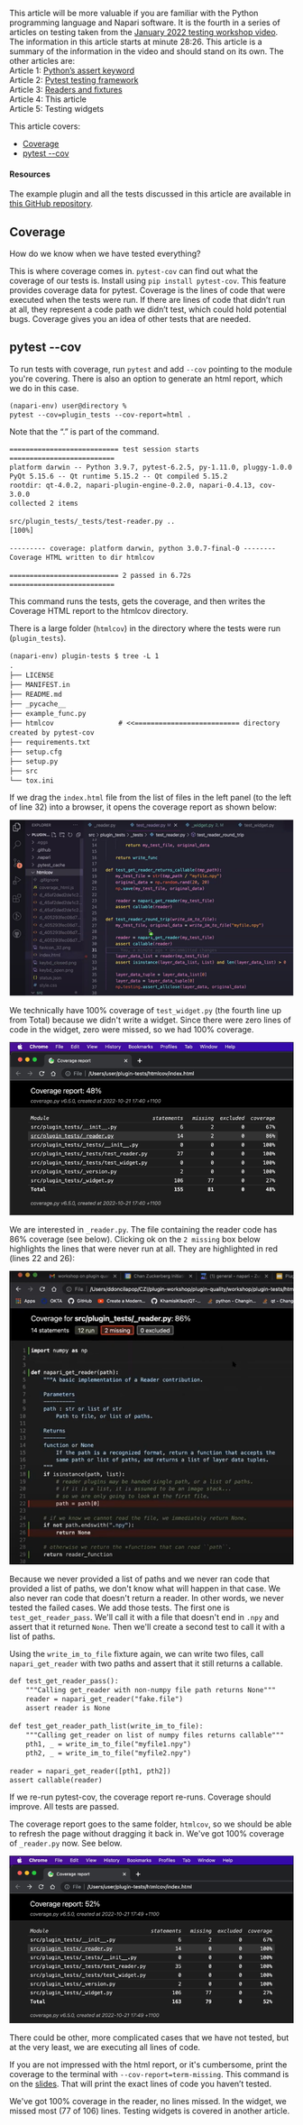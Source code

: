 This article will be more valuable if you are familiar with the Python programming language and Napari software. It is the fourth in a series of articles on testing taken from the [January 2022 testing workshop video](https://drive.google.com/file/d/1DaMrRz-rLRQ6-_y0J8O3GRpVPCn0rgYs/view). The information in this article starts at minute 28:26. This article is a summary of the information in the video and should stand on its own. The other articles are:  
Article 1: [Python’s assert keyword](./Pythons-assert-keyword)  
Article 2: [Pytest testing framework](./Pytest-testing-frameworks)  
Article 3: [Readers and fixtures](./Readers-and-fixtures)  
Article 4: This article  
Article 5: Testing widgets  

This article covers:   
* [Coverage](#coverage)
* [pytest --cov](#pytest---cov)    
 
#### Resources  
The example plugin and all the tests discussed in this article are available in [this GitHub repository](https://github.com/DragaDoncila/plugin-tests).    

## Coverage  
How do we know when we have tested everything? 

This is where coverage comes in. `pytest-cov` can find out what the coverage of our tests is. Install using 
`pip install pytest-cov`. This feature provides coverage data for pytest. Coverage is the lines of code that were executed when the tests were run. If there are lines of code that didn’t run at all, they represent a code path we didn’t test, which could hold potential bugs. Coverage gives you an idea of other tests that are needed. 

## pytest --cov  

To run tests with coverage, run `pytest` and add `--cov` pointing to the module you're covering. There is also an option to generate an html report, which we do in this case. 

    (napari-env) user@directory % 
    pytest --cov=plugin_tests --cov-report=html .  

Note that the “.” is part of the command.  

    =========================== test session starts ==========================  
    platform darwin -- Python 3.9.7, pytest-6.2.5, py-1.11.0, pluggy-1.0.0  
    PyQt 5.15.6 -- Qt runtime 5.15.2 -- Qt compiled 5.15.2  
    rootdir: qt-4.0.2, napari-plugin-engine-0.2.0, napari-0.4.13, cov-3.0.0  
    collected 2 items  
 
    src/plugin_tests/_tests/test-reader.py ..                           [100%]  
 
    --------- coverage: platform darwin, python 3.0.7-final-0 --------  
    Coverage HTML written to dir htmlcov  
 
    =========================== 2 passed in 6.72s ==========================  

This command runs the tests, gets the coverage, and then writes the Coverage HTML report to the htmlcov directory.

There is a large folder (`htmlcov`) in the directory where the tests were run (`plugin_tests`). 

`(napari-env) plugin-tests $ tree -L 1`  
`.`  
`├── LICENSE  `  
`├── MANIFEST.in`  
`├── README.md`  
`├── _pycache__`  
`├── example_func.py`  
`├── htmlcov		        # <<========================== directory created by pytest-cov`  
`├── requirements.txt`  
`├── setup.cfg`  
`├── setup.py`  
`├── src`  
`└── tox.ini`  


If we drag the `index.html` file from the list of files in the left panel (to the left of line 32) into a browser, it opens the coverage report as shown below: 

![htmlcov directory](../../images/Test_Coverage_htmlcov_directory.png)

We technically have 100% coverage of `test_widget.py` (the fourth line up from Total) because we didn't write a widget. Since there were zero lines of code in the widget, zero were missed, so we had 100% coverage.  

![Coverage Report](../../images/Coverage_report.png)

We are interested in `_reader.py`. The file containing the reader code has 86% coverage (see below). Clicking ok on the `2 missing` box below highlights the lines that were never run at all. They are highlighted in red (lines 22 and 26): 

![Lines not run highlighted in red](../../images/Lines_not_run_highlighted_in_red_2.png)

Because we never provided a list of paths and we never ran code that provided a list of paths, we don't know what will happen in that case. We also never ran code that doesn't return a reader. In other words, we never tested the failed cases. We add those tests. The first one is `test_get_reader_pass`. We'll call it with a file that doesn't end in `.npy` and assert that it returned `None`. Then we'll create a second test to call it with a list of paths.

Using the `write_im_to_file` fixture again, we can write two files, call `napari_get_reader` with two paths and assert that it still returns a callable.

    def test_get_reader_pass():  
        """Calling get_reader with non-numpy file path returns None"""  
        reader = napari_get_reader("fake.file")  
        assert reader is None  
        
    def test_get_reader_path_list(write_im_to_file):  
        """Calling get_reader on list of numpy files returns callable"""  
        pth1, _ = write_im_to_file("myfile1.npy")
        pth2, _ = write_im_to_file("myfile2.npy")
     
    reader = napari_get_reader([pth1, pth2])  
    assert callable(reader)  

If we re-run pytest-cov, the coverage report re-runs. Coverage should improve. All tests are passed. 

The coverage report goes to the same folder, `htmlcov`, so we should be able to refresh the page without dragging it back in. We've got 100% coverage of `_reader.py` now. See below.

![second coverage report](../../images/second_coverage_report.png)    

There could be other, more complicated cases that we have not tested, but at the very least, we are executing all lines of code.

If you are not impressed with the html report, or it's cumbersome, print the coverage to the terminal with `--cov-report=term-missing`. This command is on the [slides](https://docs.google.com/presentation/d/1vD1_jhK6Xjqltmlp5Q2auXkgkvQTrr2d77_a9TqD6yk/edit#slide=id.g10c4a0816be_0_24). That will print the exact lines of code you haven’t tested.

We've got 100% coverage in the reader, no lines missed. In the widget, we missed most (77 of 106) lines. Testing widgets is covered in another article.
